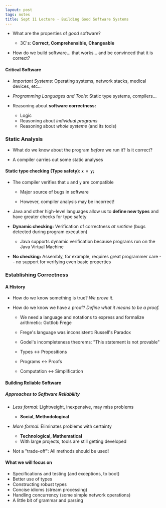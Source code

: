 ```yaml
---
layout: post
tags: notes
title: Sept 11 Lecture - Building Good Software Systems
---
```


- What are the properties of *good* software?

  - 3C's: **Correct, Comprehensible, Changeable**

- How do we build software... that works... and be convinced that it is correct?

#### Critical Software
- *Important Systems:* Operating systems, network stacks, medical devices, etc...
- *Programming Languages and Tools:* Static type systems, compilers...

- Reasoning about **software correctness:**
  - Logic
  - Reasoning about *individual programs*
  - Reasoning about *whole systems* (and its tools)

### Static Analysis
- What do we know about the program *before* we run it? Is it correct?

- A compiler carries out some static analyses

#### **Static type checking (Type safety):** `x = y;`
- The compiler verifies that `x` and `y` are compatible

  - Major source of bugs in software

  - However, compiler analysis may be incorrect!

- Java and other high-level languages allow us to **define new types** and have greater checks for type safety

- **Dynamic checking:** Verification of correctness *at runtime* (bugs detected during program execution)

  - Java supports dynamic verification because programs run on the Java Virtual Machine


- **No checking:** Assembly, for example, requires great programmer care -- no support for verifying even basic properties

### Establishing Correctness
#### A History

- How do we know something is true? *We prove it.*

- How do we know we have a proof? *Define what it means to be a proof.*
  - We need a language and notations to express and formalize arithmetic: Gottlob Frege
  - Frege's language was inconsistent: Russell's Paradox
  - Godel's incompleteness theorems: "This statement is not provable"


  - Types <-> Propositions
  - Programs <-> Proofs
  - Computation <-> Simplification

#### Building Reliable Software

##### Approaches to Software Reliability

- *Less formal:* Lightweight, inexpensive, may miss problems
  - **Social, Methodological**


- *More formal:* Eliminates problems with certainty
  - **Technological, Mathematical**
  - With large projects, tools are still getting developed


- Not a "trade-off": All methods should be used!

#### What we will focus on
- Specifications and testing (and exceptions, to boot)
- Better use of types
- Constructing robust types
- Concise idioms (stream processing)
- Handling concurrency (some simple network operations)
- A little bit of grammar and parsing
